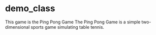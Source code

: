 # demo_class
This game is the Ping Pong Game
The Ping Pong Game is a simple two-dimensional sports game simulating table tennis.
